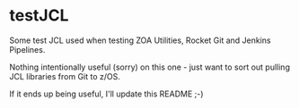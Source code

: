 # testJCL
Some test JCL used when testing ZOA Utilities, Rocket Git and Jenkins Pipelines.

Nothing intentionally useful (sorry) on this one - just want to sort out pulling JCL libraries from Git to z/OS.

If it ends up being useful, I'll update this README ;-)
